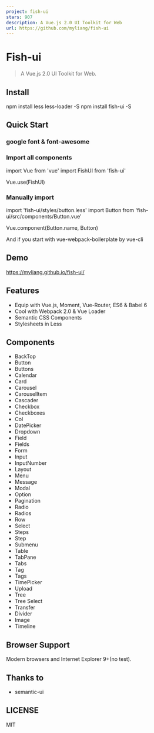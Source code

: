 ```yaml
---
project: fish-ui
stars: 907
description: A Vue.js 2.0 UI Toolkit for Web
url: https://github.com/myliang/fish-ui
---
```


Fish-ui
=======

> A Vue.js 2.0 UI Toolkit for Web.

Install
-------

npm install less less-loader -S
npm install fish-ui -S

Quick Start
-----------

### google font & font-awesome

<link rel\="stylesheet" href\="https://cdn.bootcss.com/font-awesome/4.7.0/css/font-awesome.css"/>
<link rel\="stylesheet" href\="https://fonts.proxy.ustclug.org/css?family=Lato:400,700,400italic,700italic&subset=latin"/>

### Import all components

import Vue from 'vue'
import FishUI from 'fish-ui'

Vue.use(FishUI)

### Manually import

import 'fish-ui/styles/button.less'
import Button from 'fish-ui/src/components/Button.vue'

Vue.component(Button.name, Button)

And if you start with vue-webpack-boilerplate by vue-cli

Demo
----

https://myliang.github.io/fish-ui/

Features
--------

-   Equip with Vue.js, Moment, Vue-Router, ES6 & Babel 6
-   Cool with Webpack 2.0 & Vue Loader
-   Semantic CSS Components
-   Stylesheets in Less

Components
----------

-   BackTop
-   Button
-   Buttons
-   Calendar
-   Card
-   Carousel
-   CarouselItem
-   Cascader
-   Checkbox
-   Checkboxes
-   Col
-   DatePicker
-   Dropdown
-   Field
-   Fields
-   Form
-   Input
-   InputNumber
-   Layout
-   Menu
-   Message
-   Modal
-   Option
-   Pagination
-   Radio
-   Radios
-   Row
-   Select
-   Steps
-   Step
-   Submenu
-   Table
-   TabPane
-   Tabs
-   Tag
-   Tags
-   TimePicker
-   Upload
-   Tree
-   Tree Select
-   Transfer
-   Divider
-   Image
-   Timeline

Browser Support
---------------

Modern browsers and Internet Explorer 9+(no test).

Thanks to
---------

-   semantic-ui

LICENSE
-------

MIT

